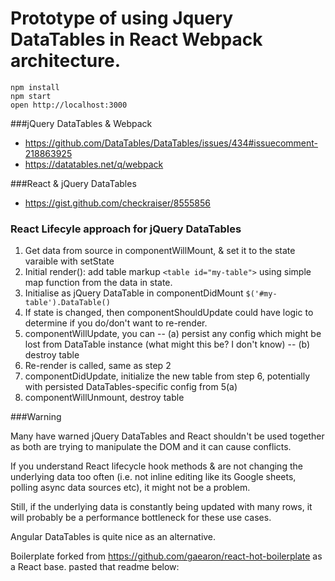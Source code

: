 Prototype of using Jquery DataTables in React Webpack architecture.
=====================

```
npm install
npm start
open http://localhost:3000
```

###jQuery DataTables & Webpack

- https://github.com/DataTables/DataTables/issues/434#issuecomment-218863925
- https://datatables.net/q/webpack

###React & jQuery DataTables

- https://gist.github.com/checkraiser/8555856


### React Lifecyle approach for jQuery DataTables

1. Get data from source in componentWillMount, & set it to the state varaible with setState
2. Initial render(): add table markup `<table id="my-table">` using simple map function from the data in state.
3. Initialise as jQuery DataTable in componentDidMount `$('#my-table').DataTable()`
4. If state is changed, then componentShouldUpdate could have logic to determine if you do/don't want to re-render.
5. componentWillUpdate, you can 
-- (a) persist any config which might be lost from DataTable instance (what might this be? I don't know)
-- (b) destroy table
6. Re-render is called, same as step 2
7. componentDidUpdate, initialize the new table from step 6, potentially with persisted DataTables-specific config from 5(a)
8. componentWillUnmount, destroy table


###Warning

Many have warned jQuery DataTables and React shouldn't be used together as both are trying to manipulate the DOM and it can cause conflicts. 

If you understand React lifecycle hook methods & are not changing the underlying data too often (i.e. not inline editing like its Google sheets, polling async data sources etc), it might not be a problem.

Still, if the underlying data is constantly being updated with many rows, it will probably be a performance bottleneck for these use cases.

Angular DataTables is quite nice as an alternative.

Boilerplate forked from https://github.com/gaearon/react-hot-boilerplate as a React base. pasted that readme below:
